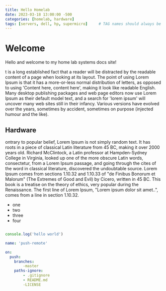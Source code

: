 ```yaml
---
title: Hello Homelab
date: 2023-03-18 13:00:00 -500
categories: [homelab, hardware]
tags: [servers, dell, hp, supermicro]     # TAG names should always be lowercase
---
```


# Welcome


Hello and welcome to my home lab systems docs site!


t is a long established fact that a reader will be distracted by the readable content of a page when looking at its layout. The point of using Lorem Ipsum is that it has a more-or-less normal distribution of letters, as opposed to using 'Content here, content here', making it look like readable English. Many desktop publishing packages and web page editors now use Lorem Ipsum as their default model text, and a search for 'lorem ipsum' will uncover many web sites still in their infancy. Various versions have evolved over the years, sometimes by accident, sometimes on purpose (injected humour and the like).

## Hardware

ontrary to popular belief, Lorem Ipsum is not simply random text. It has roots in a piece of classical Latin literature from 45 BC, making it over 2000 years old. Richard McClintock, a Latin professor at Hampden-Sydney College in Virginia, looked up one of the more obscure Latin words, consectetur, from a Lorem Ipsum passage, and going through the cites of the word in classical literature, discovered the undoubtable source. Lorem Ipsum comes from sections 1.10.32 and 1.10.33 of "de Finibus Bonorum et Malorum" (The Extremes of Good and Evil) by Cicero, written in 45 BC. This book is a treatise on the theory of ethics, very popular during the Renaissance. The first line of Lorem Ipsum, "Lorem ipsum dolor sit amet..", comes from a line in section 1.10.32.

* one
* two
* three
* four

```javascript

console.log('hello world')

```

```yml
name: 'push-remote'

on: 
  push:
    branches:
        -master
    paths-ignore:
        - .gitignore
        - README.md
        -LICENSE    

 ````
 
 